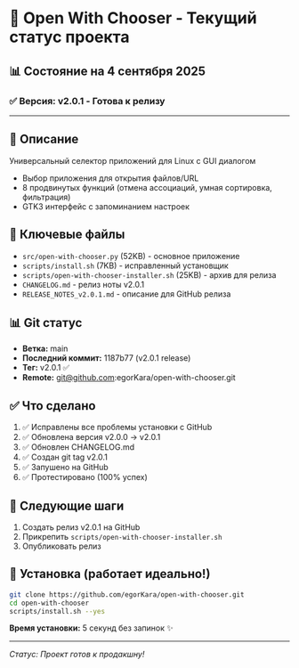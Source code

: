 # 🎯 Open With Chooser - Текущий статус проекта

## 📊 Состояние на 4 сентября 2025

### ✅ Версия: v2.0.1 - Готова к релизу

---

## 🎯 Описание
Универсальный селектор приложений для Linux с GUI диалогом
- Выбор приложения для открытия файлов/URL  
- 8 продвинутых функций (отмена ассоциаций, умная сортировка, фильтрация)
- GTK3 интерфейс с запоминанием настроек

## 🔑 Ключевые файлы
- `src/open-with-chooser.py` (52KB) - основное приложение
- `scripts/install.sh` (7KB) - исправленный установщик  
- `scripts/open-with-chooser-installer.sh` (25KB) - архив для релиза
- `CHANGELOG.md` - релиз ноты v2.0.1
- `RELEASE_NOTES_v2.0.1.md` - описание для GitHub релиза

## 📊 Git статус
- **Ветка:** main
- **Последний коммит:** 1187b77 (v2.0.1 release)
- **Тег:** v2.0.1 ✅
- **Remote:** git@github.com:egorKara/open-with-chooser.git

## ✅ Что сделано
1. ✅ Исправлены все проблемы установки с GitHub
2. ✅ Обновлена версия v2.0.0 → v2.0.1  
3. ✅ Обновлен CHANGELOG.md
4. ✅ Создан git tag v2.0.1
5. ✅ Запушено на GitHub
6. ✅ Протестировано (100% успех)

## 🎯 Следующие шаги
1. Создать релиз v2.0.1 на GitHub
2. Прикрепить `scripts/open-with-chooser-installer.sh`
3. Опубликовать релиз

## 🚀 Установка (работает идеально!)
```bash
git clone https://github.com/egorKara/open-with-chooser.git
cd open-with-chooser  
scripts/install.sh --yes
```

**Время установки:** 5 секунд без запинок ✨

---
*Статус: Проект готов к продакшну!*
